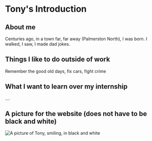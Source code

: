 # Tony's Introduction 

## About me 
Centuries ago, in a town far, far away (Palmerston North), I was born. I walked, I saw, I made dad jokes.  

## Things I like to do outside of work 
Remember the good old days, fix cars, fight crime

## What I want to learn over my internship
....

## A picture for the website (does not have to be black and white)

![A picture of Tony, smiling, in black and white](https://github.com/openmsupply/orientation/blob/main/Images/tony_is_a_star.png)

